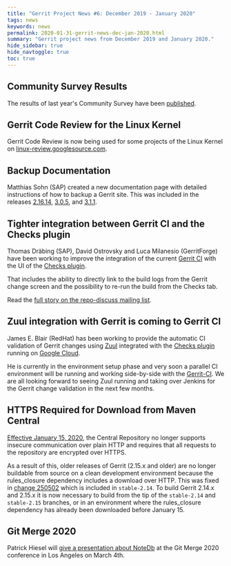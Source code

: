 ```yaml
---
title: "Gerrit Project News #6: December 2019 - January 2020"
tags: news
keywords: news
permalink: 2020-01-31-gerrit-news-dec-jan-2020.html
summary: "Gerrit project news from December 2019 and January 2020."
hide_sidebar: true
hide_navtoggle: true
toc: true
---
```


## Community Survey Results

The results of last year's Community Survey have been
[published](https://docs.google.com/presentation/d/e/2PACX-1vSFj7v00OS14bP64bFPsQbLIy8zP48oc9oyZNod3C7MCGyRDkCh9h64QPMiznevRNWwKRyKACSOy-Zf/pub?start=false&loop=false&delayms=3000).

## Gerrit Code Review for the Linux Kernel

Gerrit Code Review is now being used for some projects of the
Linux Kernel on [linux-review.googlesource.com](https://linux-review.googlesource.com/).

## Backup Documentation

Matthias Sohn (SAP) created a new documentation page with detailed
instructions of how to backup a Gerrit site. This was included in
the releases
[2.16.14](http://gerrit-documentation.storage.googleapis.com/Documentation/2.16.14/backup.html),
[3.0.5](http://gerrit-documentation.storage.googleapis.com/Documentation/3.0.5/backup.html),
and [3.1.1](https://gerrit-documentation.storage.googleapis.com/Documentation/3.1.1/backup.html).


## Tighter integration between Gerrit CI and the Checks plugin

Thomas Dräbing (SAP), David Ostrovsky and Luca Milanesio (GerritForge) have been working
to improve the integration of the current [Gerrit CI](https://gerrit-ci.gerritforge.com)
with the UI of the [Checks plugin](https://gerrit.googlesource.com/plugins/checks).

That includes the ability to directly link to the build logs from the Gerrit change screen
and the possibility to re-run the build from the Checks tab.

Read the [full story on the repo-discuss mailing list](https://groups.google.com/d/topic/repo-discuss/cyGrURwY7eM/discussion).

## Zuul integration with Gerrit is coming to Gerrit CI

James E. Blair (RedHat) has been working to provide the automatic CI validation
of Gerrit changes using [Zuul](https://zuul-ci.org) integrated with the [Checks plugin](https://gerrit.googlesource.com/plugins/checks)
running on [Google Cloud](https://cloud.google.com).

He is currently in the environment setup phase and very soon a parallel CI environment
will be running and working side-by-side with the [Gerrit-CI](https://gerrit-ci.gerritforge.com).
We are all looking forward to seeing Zuul running and taking over Jenkins for the Gerrit change
validation in the next few months.

## HTTPS Required for Download from Maven Central

[Effective January 15, 2020](https://support.sonatype.com/hc/en-us/articles/360041287334),
the Central Repository no longer supports insecure communication over plain HTTP and requires
that all requests to the repository are encrypted over HTTPS.

As a result of this, older releases of Gerrit (2.15.x and older) are no longer buildable
from source on a clean development environment because the rules_closure dependency includes
a download over HTTP.
This was fixed in [change 250502](https://gerrit-review.googlesource.com/c/gerrit/+/250502)
which is included in `stable-2.14`. To build Gerrit 2.14.x and 2.15.x it is now necessary
to build from the tip of the `stable-2.14` and `stable-2.15` branches, or in an environment
where the rules_closure dependency has already been downloaded before January 15.

## Git Merge 2020

Patrick Hiesel will
[give a presentation about NoteDb](https://git-merge.com/#notedb-58-an-adventure-where-git-is-your-database)
at the Git Merge 2020 conference in Los Angeles on March 4th.
